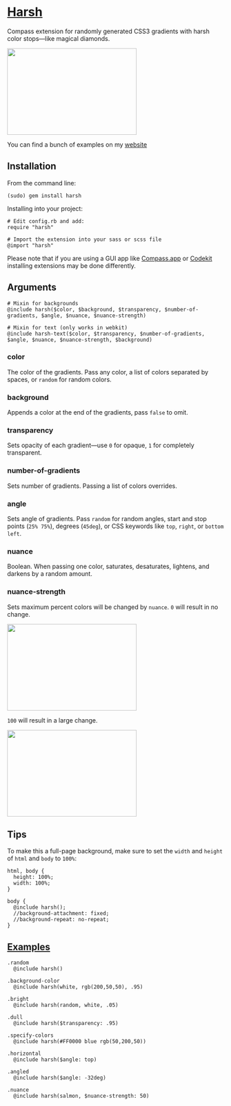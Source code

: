# [Harsh](http://www.bookcasey.com/harsh)

Compass extension for randomly generated CSS3 gradients with harsh color stops—like magical diamonds.

<img src="http://i.imgur.com/bFpC1.png" width="300px" height="200px">

You can find a bunch of examples on my [website](http://www.bookcasey.com/harsh)

## Installation

From the command line:

    (sudo) gem install harsh

Installing into your project:

    # Edit config.rb and add:
    require "harsh"

    # Import the extension into your sass or scss file
    @import "harsh"
    
Please note that if you are using a GUI app like [Compass.app](https://github.com/handlino/CompassApp/wiki/Use-Compass-Extensions) or [Codekit](http://incident57.com/codekit/help.php#help-compass) installing extensions may be done differently.

## Arguments

    # Mixin for backgrounds
    @include harsh($color, $background, $transparency, $number-of-gradients, $angle, $nuance, $nuance-strength) 

    # Mixin for text (only works in webkit)
    @include harsh-text($color, $transparency, $number-of-gradients, $angle, $nuance, $nuance-strength, $background) 

### color

The color of the gradients. Pass any color, a list of colors separated by spaces, or `random` for random colors.

### background

Appends a color at the end of the gradients, pass `false` to omit.

### transparency

Sets opacity of each gradient—use `0` for opaque, `1` for completely transparent.

### number-of-gradients

Sets number of gradients. Passing a list of colors overrides.

### angle

Sets angle of gradients. Pass `random` for random angles, start and stop points (`25% 75%`), degrees (`45deg`), or CSS keywords like `top`, `right`, or `bottom left`.

### nuance

Boolean. When passing one color, saturates, desaturates, lightens, and darkens by a random amount. 

### nuance-strength

Sets maximum percent colors will be changed by `nuance`. `0` will result in no change.

<img src="http://i.imgur.com/2I95W.png" width="300px" height="200px">

`100` will result in a large change.

<img src="http://i.imgur.com/2R2cB.png" width="300px" height="200px">

## Tips

To make this a full-page background, make sure to set the `width` and `height` of `html` and `body` to `100%`:

    html, body {
      height: 100%;
      width: 100%;
    }
    
    body {
      @include harsh();
      //background-attachment: fixed;
      //background-repeat: no-repeat;
    }

## [Examples](http://www.bookcasey.com/harsh)

    .random
      @include harsh()
    
    .background-color
      @include harsh(white, rgb(200,50,50), .95)
    
    .bright
      @include harsh(random, white, .05)
    
    .dull
      @include harsh($transparency: .95)

    .specify-colors
      @include harsh(#FF0000 blue rgb(50,200,50))
    
    .horizontal
      @include harsh($angle: top)
    
    .angled
      @include harsh($angle: -32deg)
    
    .nuance
      @include harsh(salmon, $nuance-strength: 50)


